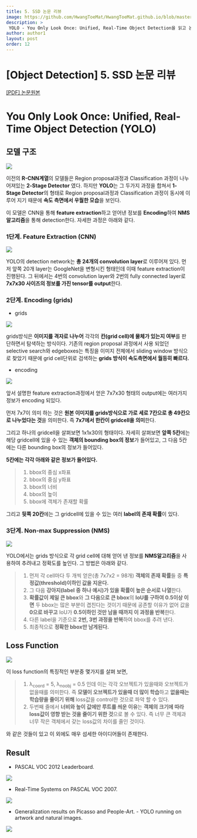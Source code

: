 ```yaml
---
title: 5. SSD 논문 리뷰
image: https://github.com/HwangToeMat/HwangToeMat.github.io/blob/master/Paper-Review/image/YOLO/img0.png?raw=true
description: >
 YOLO - You Only Look Once: Unified, Real-Time Object Detection을 읽고 논문 주요내용을 정리해본다.
author: author1
layout: post
order: 12
---
```

# [Object Detection]  5. SSD 논문 리뷰

<a href="https://arxiv.org/abs/1512.02325">[PDF] 논문원본</a>

# You Only Look Once: Unified, Real-Time Object Detection (YOLO)

## 모델 구조

<img src="https://github.com/HwangToeMat/HwangToeMat.github.io/blob/master/Paper-Review/image/YOLO/img1.png?raw=true" style="max-width:100%;margin-left: auto; margin-right: auto; display: block;">

이전의 **R-CNN계열**의 모델들은 Region proposal과정과 Classification 과정이 나누어져있는 **2-Stage Detector** 였다.
하지만 **YOLO**는 그 두가지 과정을 합쳐서 **1-Stage Detector**의 형태로 Region proposal과정과 Classification 과정이 동시에 이루어 지기 때문에 **속도 측면에서 우월한 모습**을 보인다.

이 모델은 CNN을 통해 **feature extraction**하고 얻어낸 정보를 **Encoding**하여 **NMS알고리즘**을 통해 detection한다.
자세한 과정은 아래와 같다.

### 1단계. Feature Extraction (CNN)

<img src="https://github.com/HwangToeMat/HwangToeMat.github.io/blob/master/Paper-Review/image/YOLO/img2.png?raw=true" style="max-width:100%;margin-left: auto; margin-right: auto; display: block;">

YOLO의 detection network는 **총 24개의 convolution layer**로 이루어져 있다. 먼저 앞쪽 20개 layer는 GoogleNet을 변형시킨 형태인데 이때 feature extraction이 진행된다. 그 뒤에서는 4번의 convolution layer와 2번의 fully connected layer로 **7x7x30 사이즈의 정보를 가진 tensor를 output**한다.

### 2단계. Encoding (grids)

* grids

<img src="https://github.com/HwangToeMat/HwangToeMat.github.io/blob/master/Paper-Review/image/YOLO/img3_0.png?raw=true" style="max-width:100%;margin-left: auto; margin-right: auto; display: block;">

grids방식은 **이미지를 격자로 나누어** 각각의 **칸(grid cell)에 물체가 있는지 여부**를 판단하면서 탐색하는 방식이다. 기존의 region proposal 과정에서 사용 되었던 selective search와 edgeboxes는 특징을 이미지 전체에서 sliding window 방식으로 찾았기 때문에 grid cell단위로 검색하는 **grids 방식이 속도측면에서 월등히 빠르다.**

* encoding

<img src="https://github.com/HwangToeMat/HwangToeMat.github.io/blob/master/Paper-Review/image/YOLO/img3.png?raw=true" style="max-width:100%;margin-left: auto; margin-right: auto; display: block;">

앞서 설명한 feature extraction과정에서 얻은 7x7x30 형태의 output에는 여러가지 정보가 encoding 되있다.

먼저 7x7이 의미 하는 것은 **원본 이미지를 grids방식으로 가로 세로 7칸으로 총 49칸으로 나누었다는 것**을 의미한다. 즉 **7x7에서 한칸이 gridcell을 의미**한다.

그리고 하나의 gridcell을 살펴보면 1x1x30의 형태이다. 자세히 살펴보면 **앞쪽 5칸**에는 해당 gridcell에 있을 수 있는 **객체의 bounding box의 정보**가 들어있고, 그 다음 5칸에는 다른 bounding box의 정보가 들어있다. 

**5칸에는 각각 아래와 같은 정보가 들어있다.**
> 01. bbox의 중심 x좌표<br>
> 02. bbox의 중심 y좌표<br>
> 03. bbox의 너비<br>
> 04. bbox의 높이<br>
> 05. bbox에 객체가 존재할 확률

그리고 **뒷쪽 20칸**에는 그 gridcell에 있을 수 있는 여러 **label의 존재 확률**이 있다.

### 3단계. Non-max Suppression (NMS)

<img src="https://github.com/HwangToeMat/HwangToeMat.github.io/blob/master/Paper-Review/image/YOLO/img4.png?raw=true" style="max-width:100%;margin-left: auto; margin-right: auto; display: block;">

YOLO에서는 grids 방식으로 각 grid cell에 대해 얻어 낸 정보를 **NMS알고리즘**을 사용하여 추려내고 정확도를 높인다. 그 방법은 아래와 같다.

> 01. 먼저 각 cell마다 두 개씩 얻은(총 7x7x2 = 98개) **객체의 존재 확률**들 중 **특정값(threshold)이하인 값을 지운다.**<br>
> 02. 그 다음 **강아지(label 중 하나 예시)가 있을 확률이 높은 순서로 나열**한다.
> 03. **확률값이 제일 큰 bbox**와 **그 다음으로 큰 bbox**의 **IoU를 구하여 0.5이상 이면** 두 bbox는 많은 부분이 겹친다는 것이기 때문에 공존할 이유가 없어 값을 **0으로 바꾸고** IoU가 **0.5이하인 것만 남을 때까지 이 과정을 반복**한다.<br>
> 04. 다른 label을 기준으로 **2번, 3번 과정을 반복**하여 bbox를 추려 낸다.<br>
> 05. 최종적으로 **정확한 bbox만 남게된다.**

## Loss Function

<img src="https://github.com/HwangToeMat/HwangToeMat.github.io/blob/master/Paper-Review/image/YOLO/img5.png?raw=true" style="max-width:100%;margin-left: auto; margin-right: auto; display: block;">

이 loss function의 특징적인 부분중 몇가지를 살펴 보면,

> 01. &#955;<sub>coord</sub> = 5, &#955;<sub>noobj</sub> = 0.5 인데 이는 각각 오브젝트가 있을때와 오브젝트가 없을때를 의미한다. 즉 **모델이 오브젝트가 있을때 더 많이 학습**하고 **없을때는 학습량을 줄이기 위해** loss값을 control한 것으로 파악 할 수 있다.<br>
> 02. 두번째 줄에서 **너비와 높이 값에만 루트를 씌운 이유**는 **객체의 크기에 따라 loss값이 영향 받는 것을 줄이기 위한 것**으로 볼 수 있다. 즉 너무 큰 객체과 너무 작은 객체에서 갖는 loss값의 차이를 줄인 것이다.

와 같은 것들이 있고 이 외에도 매우 섬세한 아이디어들이 존재한다.

## Result

* PASCAL VOC 2012 Leaderboard.

<img src="https://github.com/HwangToeMat/HwangToeMat.github.io/blob/master/Paper-Review/image/YOLO/img6_1.png?raw=true" style="max-width:100%;margin-left: auto; margin-right: auto; display: block;">

* Real-Time Systems on PASCAL VOC 2007.

<img src="https://github.com/HwangToeMat/HwangToeMat.github.io/blob/master/Paper-Review/image/YOLO/img6_1_1.png?raw=true" style="max-width:100%;margin-left: auto; margin-right: auto; display: block;">

* Generalization results on Picasso and People-Art. - YOLO running on artwork and natural images.

<img src="https://github.com/HwangToeMat/HwangToeMat.github.io/blob/master/Paper-Review/image/YOLO/img6_2.png?raw=true" style="max-width:100%;margin-left: auto; margin-right: auto; display: block;">
